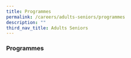 ```yaml
---
title: Programmes
permalink: /careers/adults-seniors/programmes
description: ""
third_nav_title: Adults Seniors
---
```

### **Programmes**
